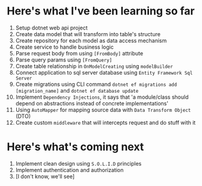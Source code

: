 # Here's what I've been learning so far

1. Setup dotnet web api project
2. Create data model that will transform into table's structure
3. Create repository for each model as data access mechanism
4. Create service to handle business logic
5. Parse request body from using `[FromBody]` attribute
6. Parse query params using `[FromQuery]`
7. Create table relationship in `OnModelCreating` using `modelBuilder`
8. Connect application to sql server database using `Entity Framework Sql Server`
9. Create migrations using CLI command `dotnet ef migrations add [migration_name]` and `dotnet ef database update`
10. Implement `Dependency Injections`, it says that 'a module/class should depend on abstractions instead of concrete implementations'
11. Using `AutoMapper` for mapping source data with `Data Transform Object` (DTO)
12. Create custom `middleware` that will intercepts request and do stuff with it

# Here's what's coming next

1. Implement clean design using `S.O.L.I.D` principles
2. Implement authentication and authorization
3. [I don't know, we'll see]
